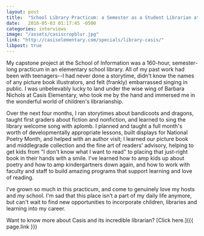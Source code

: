 ```yaml
---
layout: post
title:  "School Library Practicum: a Semester as a Student Librarian at Casis Elementary"
date:   2016-05-03 01:17:45 -0500
categories: interviews
image: "/assets/casiscropblur.jpg"
link: "http://casiselementary.com/specials/library-casis/"
libpost: true
---
```


My capstone project at the School of Information was a 160-hour, semester-long practicum in an elementary school library. All of my past work had been with teenagers--I had never done a storytime, didn't know the names of any picture book illustrators, and felt (frankly) embarrassed singing in public. I was unbelievably lucky to land under the wise wing of Barbara Nichols at Casis Elementary, who took me by the hand and immersed me in the wonderful world of children's librarianship. 

Over the next four months, I ran storytimes about bandicoots and dragons, taught first graders about fiction and nonfiction, and learned to sing the library welcome song with aplomb. I planned and taught a full month's worth of developmentally appropriate lessons, built displays for National Poetry Month, and helped with an author visit; I learned our picture book and middlegrade collection and the fine art of readers' advisory, helping to get kids from "I don't know what I want to read" to placing that just-right book in their hands with a smile. I've learned how to amp kids up about poetry and how to amp kindergartners down again, and how to work with faculty and staff to build amazing programs that support learning and love of reading.

I’ve grown so much in this practicum, and come to genuinely love my hosts and my school. I'm sad that this place isn’t a part of my daily life anymore, but can't wait to find new opportunities to incorporate children, libraries and learning into my career.

Want to know more about Casis and its incredible librarian? [Click here.]({{ page.link }})
